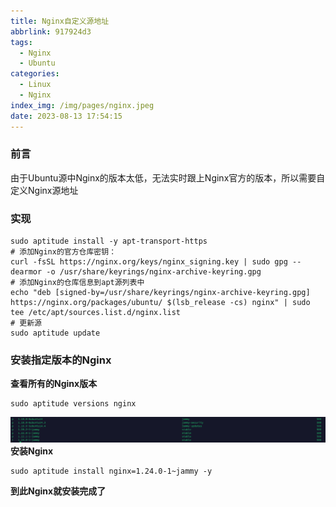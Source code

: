 ```yaml
---
title: Nginx自定义源地址
abbrlink: 917924d3
tags:
  - Nginx
  - Ubuntu
categories:
  - Linux
  - Nginx
index_img: /img/pages/nginx.jpeg
date: 2023-08-13 17:54:15
---
```


### 前言
由于Ubuntu源中Nginx的版本太低，无法实时跟上Nginx官方的版本，所以需要自定义Nginx源地址
<!-- more -->
### 实现
```shell
sudo aptitude install -y apt-transport-https
# 添加Nginx的官方仓库密钥：
curl -fsSL https://nginx.org/keys/nginx_signing.key | sudo gpg --dearmor -o /usr/share/keyrings/nginx-archive-keyring.gpg
# 添加Nginx的仓库信息到apt源列表中
echo "deb [signed-by=/usr/share/keyrings/nginx-archive-keyring.gpg] https://nginx.org/packages/ubuntu/ $(lsb_release -cs) nginx" | sudo tee /etc/apt/sources.list.d/nginx.list
# 更新源
sudo aptitude update
```
### 安装指定版本的Nginx
**查看所有的Nginx版本**
```shell
sudo aptitude versions nginx
```
![列出所有可用的Nginx版本](../img/pages/nginx-custos-rep.png)
**安装Nginx**
```shell
sudo aptitude install nginx=1.24.0-1~jammy -y
```

**到此Nginx就安装完成了**